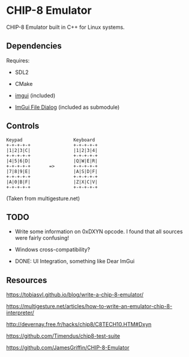 # CHIP-8 Emulator

CHIP-8 Emulator built in C++ for Linux systems.

## Dependencies

Requires:

- SDL2

- CMake

- [imgui](https://github.com/ocornut/imgui) (included)

- [ImGui File Dialog](https://github.com/aiekick/ImGuiFileDialog) (included as submodule)

## Controls

```none
Keypad                   Keyboard
+-+-+-+-+                +-+-+-+-+
|1|2|3|C|                |1|2|3|4|
+-+-+-+-+                +-+-+-+-+
|4|5|6|D|                |Q|W|E|R|
+-+-+-+-+       =>       +-+-+-+-+
|7|8|9|E|                |A|S|D|F|
+-+-+-+-+                +-+-+-+-+
|A|0|B|F|                |Z|X|C|V|
+-+-+-+-+                +-+-+-+-+
```

(Taken from multigesture.net)

## TODO

- Write some information on 0xDXYN opcode. I found that all sources were fairly confusing!

- Windows cross-compatibility?

- DONE: UI Integration, something like Dear ImGui

## Resources

<https://tobiasvl.github.io/blog/write-a-chip-8-emulator/>

<https://multigesture.net/articles/how-to-write-an-emulator-chip-8-interpreter/>

<http://devernay.free.fr/hacks/chip8/C8TECH10.HTM#Dxyn>

<https://github.com/Timendus/chip8-test-suite>

<https://github.com/JamesGriffin/CHIP-8-Emulator>
